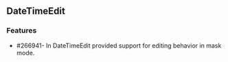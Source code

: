 ## DateTimeEdit

### Features

* \#266941- In DateTimeEdit provided support for editing behavior in mask mode.